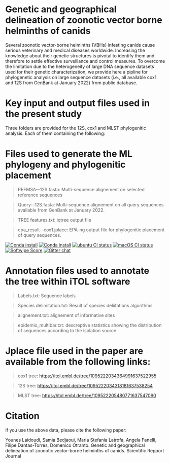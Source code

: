 # Genetic and geographical delineation of zoonotic vector borne helminths of canids
Several zoonotic vector-borne helminths (VBHs) infesting canids cause serious veterinary and medical diseases worldwide. Increasing the knowledge about their genetic structures is pivotal to identify them and therefore to settle effective surveillance and control measures. To overcome the limitation due to the heterogeneity of large DNA sequence datasets used for their genetic characterization, we provide here a pipline for phylogenetic analysis on large sequence datasets (i.e., all available cox1 and 12S  from GenBank at January 2022) from public database.

# Key input and output files used in the present study

Three folders are provided for the 12S, cox1 and MLST phylogenitic analysis. Each of them containing the following:

# Files used to generate the ML phylogeny and phylogenitic placement

> REFMSA--12S.fasta: Multi-sequence alignement on selected reference sequences

> Query--12S.fasta: Multi-sequence alignement on all query sequences available from GenBank at January 2022.

> TREE features.txt: iqtree output file

> epa_result--cox1.jplace: EPA-ng output file for phylogenitic placement of query sequences.

[![Conda install](https://anaconda.org/bioconda/epa-ng/badges/installer/conda.svg)](https://anaconda.org/bioconda/epa-ng)
[![Conda install](https://anaconda.org/bioconda/epa-ng/badges/downloads.svg)](https://anaconda.org/bioconda/epa-ng)
[![ubuntu CI status](https://github.com/Pbdas/epa-ng/workflows/build&test_ubuntu/badge.svg)](https://github.com/Pbdas/epa-ng/actions)
[![macOS CI status](https://github.com/Pbdas/epa-ng/workflows/build&test_macos/badge.svg)](https://github.com/Pbdas/epa-ng/actions)
[![Softwipe Score](https://img.shields.io/badge/softwipe-e8.0-blue)](https://github.com/adrianzap/softwipe/wiki/Code-Quality-Benchmark)
[![Gitter chat](https://badges.gitter.im/Pbdas/epa-ng.png)](https://gitter.im/epa-ng/Lobby)

# Annotation files used to annotate the tree within iTOL software

> Labels.txt: Sequence labels 

> Species delimitation.txt: Result of species deliitations algorithms

> alignement.txt: alignement of informative sites

> epidemio_multibar.txt: descreptive statistics showing the distribution of sequences according to the isolation source


# Jplace file used in the paper are available from the following links:

> cox1 tree: https://itol.embl.de/tree/1095222034364991637522955 

> 12S tree: https://itol.embl.de/tree/1095222034318181637538254 

> MLST tree: https://itol.embl.de/tree/109522205480771637547090


# Citation
If you use the above data, please cite the following paper:

Younes Laidoudi, Samia Bedjaoui, Maria Stefania Latrofa, Angela Fanelli, Filipe Dantas-Torres, Domenico Otranto. Genetic and geographical delineation of zoonotic vector-borne helminths of canids. Scientific Repport Journal


